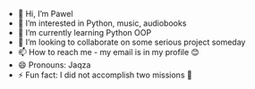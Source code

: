 - 👋 Hi, I’m Pawel
- 👀 I’m interested in Python, music, audiobooks
- 🌱 I’m currently learning Python OOP
- 💞️ I’m looking to collaborate on some serious project someday
- 📫 How to reach me - my email is in my profile 😊
- 😄 Pronouns: Jaqza
- ⚡ Fun fact: I did not accomplish two missions 🤟
